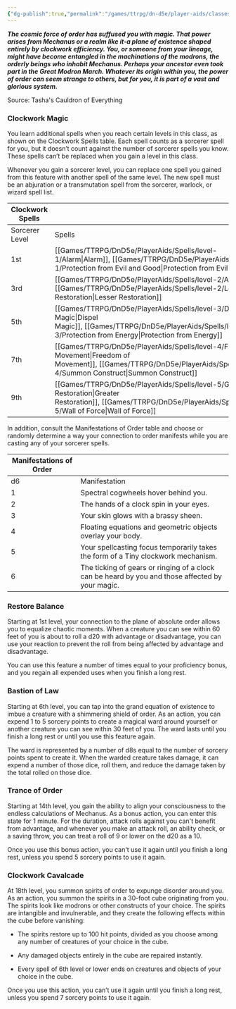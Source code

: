 ```yaml
---
{"dg-publish":true,"permalink":"/games/ttrpg/dn-d5e/player-aids/classes/class-specialisations/sorcererous-origin-clockwork-soul/","tags":["TTRPG/DND/5e"],"noteIcon":""}
---
```



**_The cosmic force of order has suffused you with magic. That power arises from Mechanus or a realm like it-a plane of existence shaped entirely by clockwork efficiency. You, or someone from your lineage, might have become entangled in the machinations of the modrons, the orderly beings who inhabit Mechanus. Perhaps your ancestor even took part in the Great Modron March. Whatever its origin within you, the power of order can seem strange to others, but for you, it is part of a vast and glorious system._**

Source: Tasha's Cauldron of Everything

### Clockwork Magic

You learn additional spells when you reach certain levels in this class, as shown on the Clockwork Spells table. Each spell counts as a sorcerer spell for you, but it doesn’t count against the number of sorcerer spells you know. These spells can’t be replaced when you gain a level in this class.

Whenever you gain a sorcerer level, you can replace one spell you gained from this feature with another spell of the same level. The new spell must be an abjuration or a transmutation spell from the sorcerer, warlock, or wizard spell list.

|Clockwork Spells|   ||
|---|---|---|
|Sorcerer Level|Spells|
|1st|[[Games/TTRPG/DnD5e/PlayerAids/Spells/level-1/Alarm\|Alarm]], [[Games/TTRPG/DnD5e/PlayerAids/Spells/level-1/Protection from Evil and Good\|Protection from Evil and Good]]
|3rd|[[Games/TTRPG/DnD5e/PlayerAids/Spells/level-2/Aid\|Aid]], [[Games/TTRPG/DnD5e/PlayerAids/Spells/level-2/Lesser Restoration\|Lesser Restoration]]|
|5th|[[Games/TTRPG/DnD5e/PlayerAids/Spells/level-3/Dispel Magic\|Dispel Magic]], [[Games/TTRPG/DnD5e/PlayerAids/Spells/level-3/Protection from Energy\|Protection from Energy]]|
|7th|[[Games/TTRPG/DnD5e/PlayerAids/Spells/level-4/Freedom of Movement\|Freedom of Movement]], [[Games/TTRPG/DnD5e/PlayerAids/Spells/level-4/Summon Construct\|Summon Construct]]|
|9th|[[Games/TTRPG/DnD5e/PlayerAids/Spells/level-5/Greater Restoration\|Greater Restoration]], [[Games/TTRPG/DnD5e/PlayerAids/Spells/level-5/Wall of Force\|Wall of Force]]|

In addition, consult the Manifestations of Order table and choose or randomly determine a way your connection to order manifests while you are casting any of your sorcerer spells.

|Manifestations of Order||
|---|---|
|d6|Manifestation|
|1|Spectral cogwheels hover behind you.|
|2|The hands of a clock spin in your eyes.|
|3|Your skin glows with a brassy sheen.|
|4|Floating equations and geometric objects overlay your body.|
|5|Your spellcasting focus temporarily takes the form of a Tiny clockwork mechanism.|
|6|The ticking of gears or ringing of a clock can be heard by you and those affected by your magic.|

### Restore Balance

Starting at 1st level, your connection to the plane of absolute order allows you to equalize chaotic moments. When a creature you can see within 60 feet of you is about to roll a d20 with advantage or disadvantage, you can use your reaction to prevent the roll from being affected by advantage and disadvantage.

You can use this feature a number of times equal to your proficiency bonus, and you regain all expended uses when you finish a long rest.

### Bastion of Law

Starting at 6th level, you can tap into the grand equation of existence to imbue a creature with a shimmering shield of order. As an action, you can expend 1 to 5 sorcery points to create a magical ward around yourself or another creature you can see within 30 feet of you. The ward lasts until you finish a long rest or until you use this feature again.

The ward is represented by a number of d8s equal to the number of sorcery points spent to create it. When the warded creature takes damage, it can expend a number of those dice, roll them, and reduce the damage taken by the total rolled on those dice.

### Trance of Order

Starting at 14th level, you gain the ability to align your consciousness to the endless calculations of Mechanus. As a bonus action, you can enter this state for 1 minute. For the duration, attack rolls against you can't benefit from advantage, and whenever you make an attack roll, an ability check, or a saving throw, you can treat a roll of 9 or lower on the d20 as a 10.

Once you use this bonus action, you can't use it again until you finish a long rest, unless you spend 5 sorcery points to use it again.

### Clockwork Cavalcade

At 18th level, you summon spirits of order to expunge disorder around you. As an action, you summon the spirits in a 30-foot cube originating from you. The spirits look like modrons or other constructs of your choice. The spirits are intangible and invulnerable, and they create the following effects within the cube before vanishing:

- The spirits restore up to 100 hit points, divided as you choose among any number of creatures of your choice in the cube.

- Any damaged objects entirely in the cube are repaired instantly.

- Every spell of 6th level or lower ends on creatures and objects of your choice in the cube.

Once you use this action, you can’t use it again until you finish a long rest, unless you spend 7 sorcery points to use it again.

